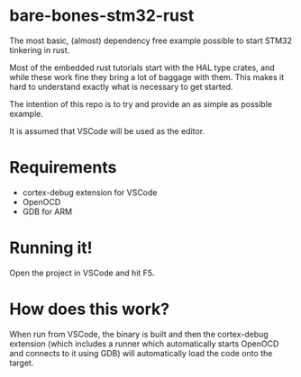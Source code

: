 # bare-bones-stm32-rust
The most basic, (almost) dependency free example possible to start STM32 tinkering in rust.

Most of the embedded rust tutorials start with the HAL type crates, and while these work fine they bring a lot of baggage with them. This makes it hard to understand exactly what is necessary to get started.

The intention of this repo is to try and provide an as simple as possible example.

It is assumed that VSCode will be used as the editor.

# Requirements
- cortex-debug extension for VSCode
- OpenOCD
- GDB for ARM

# Running it!
Open the project in VSCode and hit F5.

# How does this work?
When run from VSCode, the binary is built and then the cortex-debug extension (which includes a runner which automatically starts OpenOCD and connects to it using GDB) will automatically load the code onto the target.
